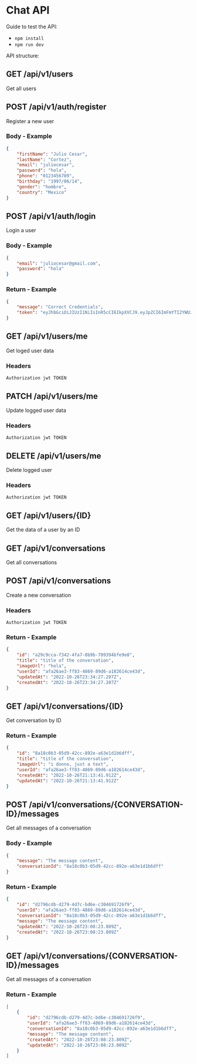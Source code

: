 # Chat API

Guide to test the API:

* `npm install`
* `npm run dev`

API structure:

## GET /api/v1/users

Get all users

## POST /api/v1/auth/register

Register a new user

### Body - Example

```json
{
    "firstName": "Julio Cesar",
    "lastName": "Cortez",
    "email": "juliocesar",
    "password": "hola",
    "phone": "0123456789",
    "birthday": "1997/06/14",
    "gender": "hombre",
    "country": "Mexico"
}
```

## POST /api/v1/auth/login

Login a user

### Body - Example

```json
{
    "email": "juliocesar@gmail.com",
    "password": "hola"
}
```

### Return - Example

```json
{
    "message": "Correct Credentials",
    "token": "eyJhbGciOiJIUzI1NiIsInR5cCI6IkpXVCJ9.eyJpZCI6ImFmYTI2YWUzLWZmODMtNDg2OS04OWQ2LWExODI2MTRjZTQzZCIsImVtYWlsIjoiYWxleGFuZGVyY2FzYXNucW5xQGdtYWlsLmNvbSIsInJvbGUiOiJ1c2VyIiwiaWF0IjoxNjY2ODI1NjA5fQ.V6JmG9cQcPJS1Vpl2EZzBvfxsnKpXm-NTwHK1miES4s"
}
```

## GET /api/v1/users/me

Get loged user data

### Headers

```
Authorization jwt TOKEN
```

## PATCH /api/v1/users/me

Update logged user data

### Headers

```
Authorization jwt TOKEN
```

## DELETE /api/v1/users/me

Delete logged user

### Headers

```
Authorization jwt TOKEN
```

## GET /api/v1/users/{ID}

Get the data of a user by an ID


## GET /api/v1/conversations

Get all conversations

## POST /api/v1/conversations

Create a new conversation

### Headers

```
Authorization jwt TOKEN
```

### Return - Example

```json
{
    "id": "a29c9cca-f342-4fa7-8b9b-709394bfe9e8",
    "title": "title of the conversation",
    "imageUrl": "hola",
    "userId": "afa26ae3-ff83-4869-89d6-a182614ce43d",
    "updatedAt": "2022-10-26T23:34:27.207Z",
    "createdAt": "2022-10-26T23:34:27.207Z"
}
```

## GET /api/v1/conversations/{ID}

Get conversation by ID

### Return - Example

```json
{
    "id": "8a18c0b3-05d9-42cc-892e-a63e1d1b6dff",
    "title": "title of the conversation",
    "imageUrl": "i donno, just a text",
    "userId": "afa26ae3-ff83-4869-89d6-a182614ce43d",
    "createdAt": "2022-10-26T21:13:41.912Z",
    "updatedAt": "2022-10-26T21:13:41.912Z"
}
```

## POST /api/v1/conversations/{CONVERSATION-ID}/messages

Get all messages of a conversation

### Body - Example

```json
{
    "message": "The message content",
    "conversationId": "8a18c0b3-05d9-42cc-892e-a63e1d1b6dff"
}
```

### Return - Example

```json
{
    "id": "d2796cdb-d279-4d7c-bd6e-c304691726f9",
    "userId": "afa26ae3-ff83-4869-89d6-a182614ce43d",
    "conversationId": "8a18c0b3-05d9-42cc-892e-a63e1d1b6dff",
    "message": "The message content",
    "updatedAt": "2022-10-26T23:08:23.809Z",
    "createdAt": "2022-10-26T23:08:23.809Z"
}
```

## GET /api/v1/conversations/{CONVERSATION-ID}/messages

Get all messages of a conversation

### Return - Example

```json
[
    {
        "id": "d2796cdb-d279-4d7c-bd6e-c304691726f9",
        "userId": "afa26ae3-ff83-4869-89d6-a182614ce43d",
        "conversationId": "8a18c0b3-05d9-42cc-892e-a63e1d1b6dff",
        "message": "The message content",
        "createdAt": "2022-10-26T23:08:23.809Z",
        "updatedAt": "2022-10-26T23:08:23.809Z"
    }
]
```

